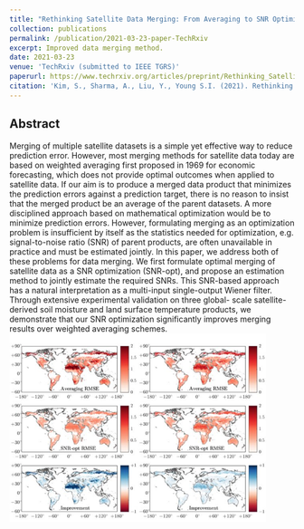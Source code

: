 ```yaml
---
title: "Rethinking Satellite Data Merging: From Averaging to SNR Optimization"
collection: publications
permalink: /publication/2021-03-23-paper-TechRxiv
excerpt: Improved data merging method.
date: 2021-03-23
venue: 'TechRxiv (submitted to IEEE TGRS)'
paperurl: https://www.techrxiv.org/articles/preprint/Rethinking_Satellite_Data_Merging_From_Averaging_to_SNR_Optimization/14214035
citation: 'Kim, S., Sharma, A., Liu, Y., Young S.I. (2021). Rethinking Satellite Data Merging: From Averaging to SNR Optimization. ,<i>TechRxiv (submitted to IEEE TGRS)</i>.'
---
```

## Abstract
Merging of multiple satellite datasets is a simple yet effective way to reduce prediction error. However, most merging methods for satellite data today are based on weighted averaging first proposed in 1969 for economic forecasting, which does not provide optimal outcomes when applied to satellite data. If our aim is to produce a merged data product that minimizes the prediction errors against a prediction target, there is no reason to insist that the merged product be an average of the parent datasets. A more disciplined approach based on mathematical optimization would be to minimize prediction errors. However, formulating merging as an optimization problem is insufficient by itself as the statistics needed for optimization, e.g. signal-to-noise ratio (SNR) of parent products, are often unavailable in practice and must be estimated jointly. In this paper, we address both of these problems for data merging. We first formulate optimal merging of satellite data as a SNR optimization (SNR-opt), and propose an estimation method to jointly estimate the required SNRs. This SNR-based approach has a natural interpretation as a multi-input single-output Wiener filter. Through extensive experimental validation on three global- scale satellite-derived soil moisture and land surface temperature products, we demonstrate that our SNR optimization significantly improves merging results over weighted averaging schemes.
<br/><img src='/images/SNR_opt.jpg' width="90%" height="90%">